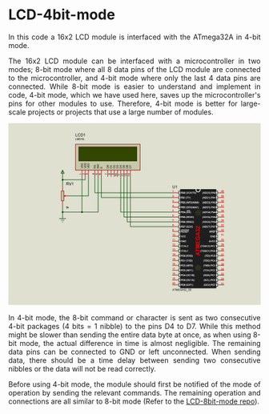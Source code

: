# LCD-4bit-mode
<p align="justify">In this code a 16x2 LCD module is interfaced with the ATmega32A in 4-bit mode.</p>

<p align="justify">The 16x2 LCD module can be interfaced with a microcontroller in two modes; 8-bit mode where all 8 data pins of the LCD module are connected to the 
microcontroller, and 4-bit mode where only the last 4 data pins are connected. While 8-bit mode is easier to understand and implement in code, 4-bit mode, which we have used here, 
saves up the microcontroller's pins for other modules to use. Therefore, 4-bit mode is better for large-scale projects or projects that use a large number of modules.</p>

![Circuit diagram](https://github.com/asitha-navaratne/LCD-4bit-mode/blob/master/LCD_4bit_mode.jpg?raw=true)

<p align="justify">In 4-bit mode, the 8-bit command or character is sent as two consecutive 4-bit packages (4 bits = 1 nibble) to the pins D4 to D7. While this method might be 
slower than sending the entire data byte at once, as when using 8-bit mode, the actual difference in time is almost negligible. The remaining data pins can be connected to GND or 
left unconnected. When sending data, there should be a time delay between sending two consecutive nibbles or the data will not be read correctly.</p>

<p align="justify">Before using 4-bit mode, the module should first be notified of the mode of operation by sending the relevant commands. The remaining operation and connections are all similar to 8-bit mode (Refer to the <a href="https://github.com/asitha-navaratne/LCD-8bit-mode">LCD-8bit-mode repo</a>).</p>
